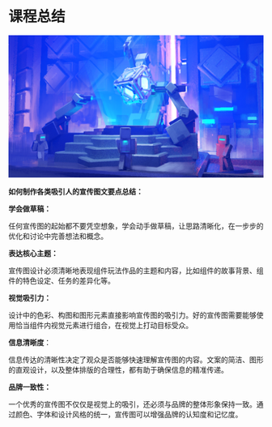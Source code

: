 # 课程总结

![](media/6fe49d1352e771132b3ce1e79038a59e.png)

**如何制作各类吸引人的宣传图文要点总结：**

**学会做草稿：**

任何宣传图的起始都不要凭空想象，学会动手做草稿，让思路清晰化，在一步步的优化和讨论中完善想法和概念。

**表达核心主题：**

宣传图设计必须清晰地表现组件玩法作品的主题和内容，比如组件的故事背景、组件的特色设定、任务的差异化等。

**视觉吸引力：**

设计中的色彩、构图和图形元素直接影响宣传图的吸引力。好的宣传图需要能够使用恰当组件内视觉元素进行组合，在视觉上打动目标受众。

**信息清晰度**：

信息传达的清晰性决定了观众是否能够快速理解宣传图的内容。文案的简洁、图形的直观设计，以及整体排版的合理性，都有助于确保信息的精准传递。

**品牌一致性：**

一个优秀的宣传图不仅仅是视觉上的吸引，还必须与品牌的整体形象保持一致。通过颜色、字体和设计风格的统一，宣传图可以增强品牌的认知度和记忆度。
